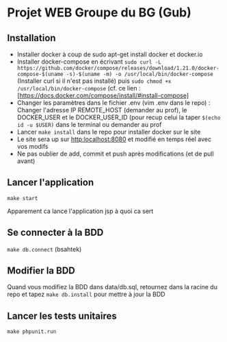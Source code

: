 # Projet WEB Groupe du BG (Gub)

## Installation
* Installer docker à coup de sudo apt-get install docker et docker.io
* Installer docker-compose en écrivant `sudo curl -L https://github.com/docker/compose/releases/download/1.21.0/docker-compose-$(uname -s)-$(uname -m) -o /usr/local/bin/docker-compose` (Installer curl si il n'est pas installé) puis `sudo chmod +x /usr/local/bin/docker-compose` (cf. ce lien : [https://docs.docker.com/compose/install/#install-compose]
* Changer les paramètres dans le fichier .env (vim .env dans le repo) : Changer l'adresse IP REMOTE\_HOST (demander au prof), le DOCKER\_USER et le DOCKER\_USER\_ID (pour recup celui la taper `$(echo id -u $USER)` dans le terminal ou demander au prof
* Lancer `make install` dans le repo pour installer docker sur le site
* Le site sera up sur [http:localhost:8080](http:localhost:8080) et modifié en temps réel avec vos modifs
* Ne pas oublier de add, commit et push après modifications (et de pull avant)

## Lancer l'application
`make start`

Apparement ca lance l'application jsp à quoi ca sert

## Se connecter à la BDD
`make db.connect` (bsahtek)

## Modifier la BDD

Quand vous modifiez la BDD dans data/db.sql, retournez dans la racine du repo et tapez `make db.install` pour mettre à jour la BDD

## Lancer les tests unitaires
`make phpunit.run`
